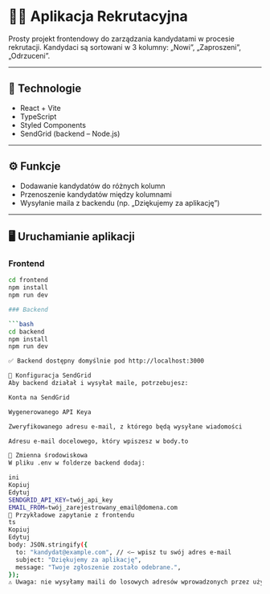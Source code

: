 # 🧑‍💼 Aplikacja Rekrutacyjna

Prosty projekt frontendowy do zarządzania kandydatami w procesie rekrutacji. Kandydaci są sortowani w 3 kolumny: „Nowi”, „Zaproszeni”, „Odrzuceni”.

---

## 🚀 Technologie

- React + Vite
- TypeScript
- Styled Components
- SendGrid (backend – Node.js)

---

## ⚙️ Funkcje

- Dodawanie kandydatów do różnych kolumn
- Przenoszenie kandydatów między kolumnami
- Wysyłanie maila z backendu (np. „Dziękujemy za aplikację”)

---

## 🖥️ Uruchamianie aplikacji

### Frontend

````bash
cd frontend
npm install
npm run dev

### Backend

```bash
cd backend
npm install
npm run dev

✅ Backend dostępny domyślnie pod http://localhost:3000

📧 Konfiguracja SendGrid
Aby backend działał i wysyłał maile, potrzebujesz:

Konta na SendGrid

Wygenerowanego API Keya

Zweryfikowanego adresu e-mail, z którego będą wysyłane wiadomości

Adresu e-mail docelowego, który wpiszesz w body.to

🔐 Zmienna środowiskowa
W pliku .env w folderze backend dodaj:

ini
Kopiuj
Edytuj
SENDGRID_API_KEY=twój_api_key
EMAIL_FROM=twój_zarejestrowany_email@domena.com
📨 Przykładowe zapytanie z frontendu
ts
Kopiuj
Edytuj
body: JSON.stringify({
  to: "kandydat@example.com", // <— wpisz tu swój adres e-mail
  subject: "Dziękujemy za aplikację",
  message: "Twoje zgłoszenie zostało odebrane.",
});
⚠️ Uwaga: nie wysyłamy maili do losowych adresów wprowadzonych przez użytkownika — to tylko symulacja! Podajesz swój e-mail, by nie spamować nieistniejących lub cudzych skrzynek.
````
